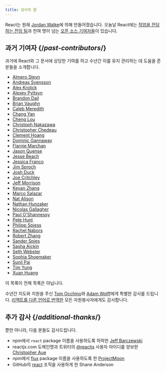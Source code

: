 ```yaml
---
title: 감사의 말
---
```


<Intro>

React는 원래 [Jordan Walke](https://github.com/jordwalke)에 의해 만들어졌습니다. 오늘날 React에는 [작업을 전담하는 전임 팀](/community/team)과 천여 명이 넘는 [오픈 소스 기여자들](https://github.com/facebook/react/blob/main/AUTHORS)이 있습니다.

</Intro>

## 과거 기여자 {/*past-contributors*/}

과거에 React와 그 문서에 상당한 기여를 하고 수년간 이를 유지 관리하는 데 도움을 준 분들을 소개합니다.

* [Almero Steyn](https://github.com/AlmeroSteyn)
* [Andreas Svensson](https://github.com/syranide)
* [Alex Krolick](https://github.com/alexkrolick)
* [Alexey Pyltsyn](https://github.com/lex111)
* [Brandon Dail](https://github.com/aweary)
* [Brian Vaughn](https://github.com/bvaughn)
* [Caleb Meredith](https://github.com/calebmer)
* [Chang Yan](https://github.com/cyan33)
* [Cheng Lou](https://github.com/chenglou)
* [Christoph Nakazawa](https://github.com/cpojer)
* [Christopher Chedeau](https://github.com/vjeux)
* [Clement Hoang](https://github.com/clemmy)
* [Dominic Gannaway](https://github.com/trueadm)
* [Flarnie Marchan](https://github.com/flarnie)
* [Jason Quense](https://github.com/jquense)
* [Jesse Beach](https://github.com/jessebeach)
* [Jessica Franco](https://github.com/Jessidhia)
* [Jim Sproch](https://github.com/jimfb)
* [Josh Duck](https://github.com/joshduck)
* [Joe Critchley](https://github.com/joecritch)
* [Jeff Morrison](https://github.com/jeffmo)
* [Keyan Zhang](https://github.com/keyz)
* [Marco Salazar](https://github.com/salazarm)
* [Nat Alison](https://github.com/tesseralis)
* [Nathan Hunzaker](https://github.com/nhunzaker)
* [Nicolas Gallagher](https://github.com/necolas)
* [Paul O'Shannessy](https://github.com/zpao)
* [Pete Hunt](https://github.com/petehunt)
* [Philipp Spiess](https://github.com/philipp-spiess)
* [Rachel Nabors](https://github.com/rachelnabors)
* [Robert Zhang](https://github.com/robertzhidealx)
* [Sander Spies](https://github.com/sanderspies)
* [Sasha Aickin](https://github.com/aickin)
* [Seth Webster](https://github.com/sethwebster)
* [Sophia Shoemaker](https://github.com/mrscobbler)
* [Sunil Pai](https://github.com/threepointone)
* [Tim Yung](https://github.com/yungsters)
* [Xuan Huang](https://github.com/huxpro)

이 목록이 전체 목록은 아닙니다.

수년간 지도와 지원을 주신 [Tom Occhino](https://github.com/tomocchino)와 [Adam Wolff](https://github.com/wolffiex)에게 특별한 감사를 드립니다. [리액트를 다른 언어로 번역한](https://translations.reactjs.org/) 모든 자원봉사자에게도 감사합니다.

## 추가 감사 {/*additional-thanks*/}

뿐만 아니라, 다음 분들도 감사드립니다.

* npm에서 `react` package 이름을 사용하도록 허락한 [Jeff Barczewski](https://github.com/jeffbski)
* reactjs.com 도메인명과 트위터의 [@reactjs](https://twitter.com/reactjs) 사용자 아이디를 양보한 [Christopher Aue](https://christopheraue.net/)
* npm에서 [flux](https://www.npmjs.com/package/flux) package 이름을 사용하도록 한 [ProjectMoon](https://github.com/ProjectMoon)
* GitHub의 [react](https://github.com/react) 조직을 사용하게 한 Shane Anderson
